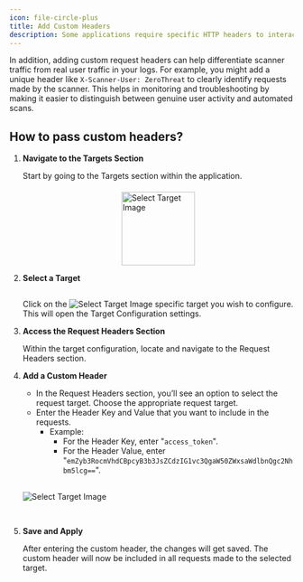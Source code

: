 ```yaml
---
icon: file-circle-plus
title: Add Custom Headers
description: Some applications require specific HTTP headers to interact with the back-end properly, such as authorization tokens, API keys, or content types. This setting ensures that those headers are sent with the requests, allowing the scanner to communicate with the application in the same way a legitimate user or service would.
---
```




In addition, adding custom request headers can help differentiate scanner traffic from real user traffic in your logs. For example, you might add a unique header like `X-Scanner-User: ZeroThreat` to clearly identify requests made by the scanner. This helps in monitoring and troubleshooting by making it easier to distinguish between genuine user activity and automated scans.

## How to pass custom headers?

1. **Navigate to the Targets Section**

   Start by going to the Targets section within the application. <img src="/image (77).png" alt="Select Target Image" width="130px" style="display: block; margin:0 auto; margin-top:20px;">
   <!-- ![Target Section Image](/image%20(77).png) -->

2. **Select a Target**

   Click on the <img src="/image (78).png" alt="Select Target Image" style="display: inline; margin-top:15px;"> specific target you wish to configure. This will open the Target Configuration settings.

3. **Access the Request Headers Section**

   Within the target configuration, locate and navigate to the Request Headers section.

4. **Add a Custom Header**

   * In the Request Headers section, you’ll see an option to select the request target. Choose the appropriate request target.
   * Enter the Header Key and Value that you want to include in the requests.
     * Example:
       * For the Header Key, enter "`access_token`".
       * For the Header Value, enter "`emZyb3RocmVhdCBpcyB3b3JsZCdzIG1vc3QgaW50ZWxsaWdlbnQgc2Nhbm5lcg==`".

   <img src="/image (79).png" alt="Select Target Image" style="display: inline; margin:30px 0px;">
   <!-- ::fiqure-img{source="/image (79).png" alt="Custom Header Image"} -->
   <!--![Custom Header Image](/image%20(79).png) -->
   <!-- :: -->
   

5. **Save and Apply**

   After entering the custom header, the changes will get saved. The custom header will now be included in all requests made to the selected target.


